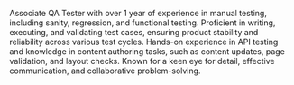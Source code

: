 Associate QA Tester with over 1 year of experience in manual testing, including sanity, regression, and functional testing. Proficient in writing, executing, and validating test cases, ensuring product stability and reliability across various test cycles. Hands-on experience in API testing and knowledge in content authoring tasks, such as content updates, page validation, and layout checks. Known for a keen eye for detail, effective communication, and collaborative problem-solving.

